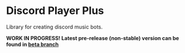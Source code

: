 # Discord Player Plus

Library for creating discord music bots.

**WORK IN PROGRESS! Latest pre-release (non-stable) version can be found in [beta branch](https://github.com/larsrickert/discord-player-plus/tree/beta)**
